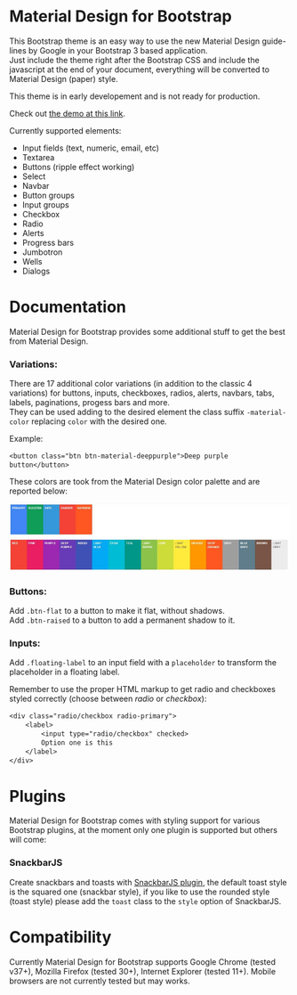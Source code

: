 Material Design for Bootstrap
=========================

This Bootstrap theme is an easy way to use the new Material Design guide-lines by Google in your Bootstrap 3 based application.  
Just include the theme right after the Bootstrap CSS and include the javascript at the end of your document, everything will be converted to Material Design (paper) style.

This theme is in early developement and is not ready for production.

Check out [the demo at this link](http://fezvrasta.github.io/bootstrap-material-design/).


Currently supported elements:

- Input fields (text, numeric, email, etc)
- Textarea
- Buttons (ripple effect working)
- Select
- Navbar
- Button groups
- Input groups
- Checkbox
- Radio
- Alerts
- Progress bars
- Jumbotron
- Wells
- Dialogs


# Documentation

Material Design for Bootstrap provides some additional stuff to get the best from Material Design.

### Variations:

There are 17 additional color variations (in addition to the classic 4 variations) for buttons, inputs, checkboxes, radios, alerts, navbars, tabs, labels, paginations, progess bars and more.  
They can be used adding to the desired element the class suffix `-material-color` replacing `color` with the desired one.

Example:

    <button class="btn btn-material-deeppurple">Deep purple button</button>

These colors are took from the Material Design color palette and are reported below:

![palette](screenshots/palette.jpg)

### Buttons:

Add `.btn-flat` to a button to make it flat, without shadows.  
Add `.btn-raised` to a button to add a permanent shadow to it.

### Inputs:

Add `.floating-label` to an input field with a `placeholder` to transform the placeholder in a floating label.

Remember to use the proper HTML markup to get radio and checkboxes styled correctly (choose between *radio* or *checkbox*):

    <div class="radio/checkbox radio-primary">
        <label>
            <input type="radio/checkbox" checked>
            Option one is this
        </label>
    </div>
    
# Plugins

Material Design for Bootstrap comes with styling support for various Bootstrap plugins, at the moment only one plugin is supported but others will come:

### SnackbarJS

Create snackbars and toasts with [SnackbarJS plugin](https://github.com/FezVrasta/snackbarjs), the default toast style is the squared one (snackbar style), if you like to use the rounded style (toast style) please add the `toast` class to the `style` option of SnackbarJS.


# Compatibility

Currently Material Design for Bootstrap supports Google Chrome (tested v37+), Mozilla Firefox (tested 30+), Internet Explorer (tested 11+). Mobile browsers are not currently tested but may works.

